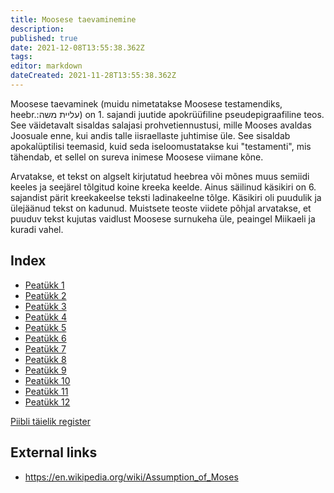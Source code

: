 ```yaml
---
title: Moosese taevaminemine
description: 
published: true
date: 2021-12-08T13:55:38.362Z
tags: 
editor: markdown
dateCreated: 2021-11-28T13:55:38.362Z
---
```


Moosese taevaminek (muidu nimetatakse Moosese testamendiks, heebr.:עליית משה) on 1. sajandi juutide apokrüüfiline pseudepigraafiline teos. See väidetavalt sisaldas salajasi prohvetiennustusi, mille Mooses avaldas Joosuale enne, kui andis talle iisraellaste juhtimise üle. See sisaldab apokalüptilisi teemasid, kuid seda iseloomustatakse kui "testamenti", mis tähendab, et sellel on sureva inimese Moosese viimane kõne.

Arvatakse, et tekst on algselt kirjutatud heebrea või mõnes muus semiidi keeles ja seejärel tõlgitud koine kreeka keelde. Ainus säilinud käsikiri on 6. sajandist pärit kreekakeelse teksti ladinakeelne tõlge. Käsikiri oli puudulik ja ülejäänud tekst on kadunud. Muistsete teoste viidete põhjal arvatakse, et puuduv tekst kujutas vaidlust Moosese surnukeha üle, peaingel Miikaeli ja kuradi vahel.

## Index

- [Peatükk 1](/et/Bible/Assumption_of_Moses/1)
- [Peatükk 2](/et/Bible/Assumption_of_Moses/2)
- [Peatükk 3](/et/Bible/Assumption_of_Moses/3)
- [Peatükk 4](/et/Bible/Assumption_of_Moses/4)
- [Peatükk 5](/et/Bible/Assumption_of_Moses/5)
- [Peatükk 6](/et/Bible/Assumption_of_Moses/6)
- [Peatükk 7](/et/Bible/Assumption_of_Moses/7)
- [Peatükk 8](/et/Bible/Assumption_of_Moses/8)
- [Peatükk 9](/et/Bible/Assumption_of_Moses/9)
- [Peatükk 10](/et/Bible/Assumption_of_Moses/10)
- [Peatükk 11](/et/Bible/Assumption_of_Moses/11)
- [Peatükk 12](/et/Bible/Assumption_of_Moses/12)



[Piibli täielik register](/et/index/bible)


## External links

- https://en.wikipedia.org/wiki/Assumption_of_Moses